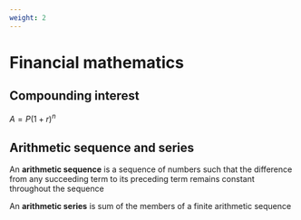 ```yaml
---
weight: 2
---
```


# Financial mathematics

## Compounding interest


$\displaystyle A = P(1+r)^n$


## Arithmetic sequence and series

An **arithmetic sequence** is a sequence of numbers such that the difference from any succeeding term to its preceding term remains constant throughout the sequence

An **arithmetic series** is sum of the members of a finite arithmetic sequence
